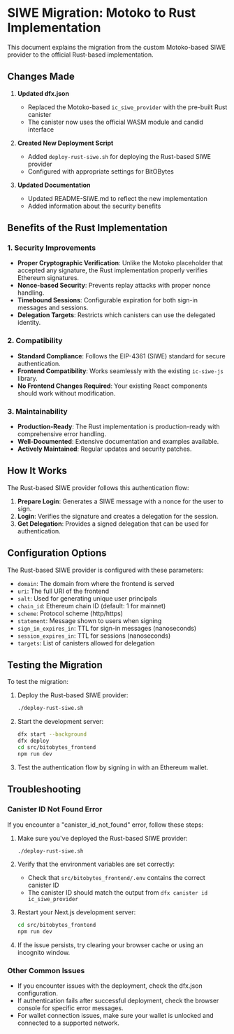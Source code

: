 # SIWE Migration: Motoko to Rust Implementation

This document explains the migration from the custom Motoko-based SIWE provider to the official Rust-based implementation.

## Changes Made

1. **Updated dfx.json**
   - Replaced the Motoko-based `ic_siwe_provider` with the pre-built Rust canister
   - The canister now uses the official WASM module and candid interface

2. **Created New Deployment Script**
   - Added `deploy-rust-siwe.sh` for deploying the Rust-based SIWE provider
   - Configured with appropriate settings for BitOBytes

3. **Updated Documentation**
   - Updated README-SIWE.md to reflect the new implementation
   - Added information about the security benefits

## Benefits of the Rust Implementation

### 1. Security Improvements

- **Proper Cryptographic Verification**: Unlike the Motoko placeholder that accepted any signature, the Rust implementation properly verifies Ethereum signatures.
- **Nonce-based Security**: Prevents replay attacks with proper nonce handling.
- **Timebound Sessions**: Configurable expiration for both sign-in messages and sessions.
- **Delegation Targets**: Restricts which canisters can use the delegated identity.

### 2. Compatibility

- **Standard Compliance**: Follows the EIP-4361 (SIWE) standard for secure authentication.
- **Frontend Compatibility**: Works seamlessly with the existing `ic-siwe-js` library.
- **No Frontend Changes Required**: Your existing React components should work without modification.

### 3. Maintainability

- **Production-Ready**: The Rust implementation is production-ready with comprehensive error handling.
- **Well-Documented**: Extensive documentation and examples available.
- **Actively Maintained**: Regular updates and security patches.

## How It Works

The Rust-based SIWE provider follows this authentication flow:

1. **Prepare Login**: Generates a SIWE message with a nonce for the user to sign.
2. **Login**: Verifies the signature and creates a delegation for the session.
3. **Get Delegation**: Provides a signed delegation that can be used for authentication.

## Configuration Options

The Rust-based SIWE provider is configured with these parameters:

- `domain`: The domain from where the frontend is served
- `uri`: The full URI of the frontend
- `salt`: Used for generating unique user principals
- `chain_id`: Ethereum chain ID (default: 1 for mainnet)
- `scheme`: Protocol scheme (http/https)
- `statement`: Message shown to users when signing
- `sign_in_expires_in`: TTL for sign-in messages (nanoseconds)
- `session_expires_in`: TTL for sessions (nanoseconds)
- `targets`: List of canisters allowed for delegation

## Testing the Migration

To test the migration:

1. Deploy the Rust-based SIWE provider:
   ```bash
   ./deploy-rust-siwe.sh
   ```

2. Start the development server:
   ```bash
   dfx start --background
   dfx deploy
   cd src/bitobytes_frontend
   npm run dev
   ```

3. Test the authentication flow by signing in with an Ethereum wallet.

## Troubleshooting

### Canister ID Not Found Error

If you encounter a "canister_id_not_found" error, follow these steps:

1. Make sure you've deployed the Rust-based SIWE provider:
   ```bash
   ./deploy-rust-siwe.sh
   ```

2. Verify that the environment variables are set correctly:
   - Check that `src/bitobytes_frontend/.env` contains the correct canister ID
   - The canister ID should match the output from `dfx canister id ic_siwe_provider`

3. Restart your Next.js development server:
   ```bash
   cd src/bitobytes_frontend
   npm run dev
   ```

4. If the issue persists, try clearing your browser cache or using an incognito window.

### Other Common Issues

- If you encounter issues with the deployment, check the dfx.json configuration.
- If authentication fails after successful deployment, check the browser console for specific error messages.
- For wallet connection issues, make sure your wallet is unlocked and connected to a supported network.
